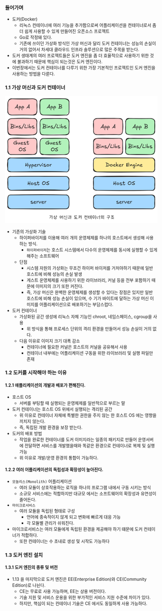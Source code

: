### 들어가며

- 도커(Docker)
    - 리눅스 컨테이너에 여러 기능을 추가함으로써 어플리케이션을 컨테이너로서 좀 더 쉽게 사용할 수 있게 만들어진 오픈소스 프로젝트
    - Go로 작정돼 있다.
    - 기존에 쓰이던 가상화 방식인 가상 머신과 달리 도커 컨테이너는 성능의 손실이 거의 없어서 차세대 클라우드 인프라 솔루션으로 많은 주목을 받는다.
- 도커 생태계의 여러 프로젝트들은 도커 엔진을 좀 더 효율적으로 사용하기 위한 것에 불과하기 때문에 핵심이 되는것은 도커 엔진이다.
- 이번장에서는 도커 컨테이너를 다루기 위한 가장 기본적인 프로젝트인 도커 엔진을 사용하는 방법을 다룬다.

### 1.1 가상 머신과 도커 컨테이너

![alt text](1장_가상머신과%20도커%20컨테이너%20구조.png)

- 기존의 가상화 기술
    - 하이퍼바이저를 이용해 여러 개의 운영체제를 하나의 호스트에서 생성해 사용하는 방식.
        - `하이퍼바이저`는 호스트 시스템에서 다수의 운영체제를 동시에 실행할 수 있게 해주는 소프트웨어
    - 단점
        - 시스템 자원의 가상화는 무조건 하이퍼 바이저를 거처야하기 때문에 일반 호스트에 비해 성능의 손실 발생
        - 게스트 운영체제를 사용하기 위한 라이브러리, 커널 등을 전부 포함하기 때문에 이미지의 크기 또한 커진다.
        - 즉, 가상 머신은 완벽한 운영체제를 생성할 수 있다는 장점은 있지만 일반 호스트에 비해 성능 손실이 있으며, 수 기가 바이트에 달하는 가상 머신 이미지를 어플리케이션으로 배포하기는 부담스럽다.
- 도커 컨테이너
    - 가상화된 공간 생성에 리눅스 자체 기능인 chroot, 네임스페이스, cgroup을 사용
        - 위 방식을 통해 프로세스 단위의 격리 환경을 만들어서 성능 손실이 거의 없다.
    - 다음 이유로 이미지 크기 대폭 감소
        - 컨테이너에 필요한 커널은 호스트의 커널을 공유해서 사용
        - 컨테이너 내부에는 어플리케이션 구동을 위한 라이브러리 및 실행 파일만 존재

### 1.2 도커를 시작해야 하는 이유

#### 1.2.1 애플리케이션의 개발과 배포가 편해진다.

- 호스트 OS
    - 서버를 부팅할 때 실행되는 운영체제를 일반적으로 부르는 말
- 도커 컨테이너는 호스트 OS 위에서 실행되는 격리된 공간
    - 위 이유로 컨테이너 자체에 특별한 권한을 주지 않는 한 호스트 OS 에는 영향을 끼치지 않는다.
    - 즉, 독립된 개발 환경을 보장 받는다.
- 도커의 배포 방법
    - 작업을 완료한 컨테이너를 도커 이미지라는 일종의 패키지로 만들어 운영서버에 전달하면 서비스를 개발했을때와 똑같은 환경으로 컨테이너로 복제 및 실행 가능
    - 위 이유로 개발/운영 환경의 통합이 가능하다.

#### 1.2.2 여러 어플리케이션의 독립성과 확장성이 높아진다.

- `모놀리스(Monolith)` 어플리케이션
    - 여러 모듈이 상호작용하는 로직을 하나의 프로그램 내에서 구동 시키는 방식
    - 소규모 서비스에는 적합하지만 대규모 에서는 소프트웨어의 확장성과 유연성이 줄어든다.
- `마이크로서비스`
    - 여러 모듈을 독립된 형태로 구성
        - 언어에 종속적이지 않게 되고 변화에 빠르게 대응 가능
        - 각 모듈별 관리가 쉬워진다.
- 마이크로서비스는 여러 모듈에게 독립된 환경을 제공해야 하기 떄문에 도커 컨테이너가 적합하다.
    - 또한 컨테이너는 수 초내로 생성 및 시작도 가능하다

### 1.3 도커 엔진 설치

#### 1.3.1 도커 엔진의 종류 및 버전

- 1.13 을 마지막으로 도커 엔진은 EE(Enterprise Edition)와 CE(Community Edition)로 나뉜다.
    - CE는 무료로 사용 가능하며, EE는 상용 버전이다.
    - 기술 지원 및 서비스 운용을 위한 부가적인 서비스 지원 수준에 차이가 있다.
    - 하지만, 핵심이 되는 컨테이너 기술은 CE 에서도 동일하게 사용 가능하다.